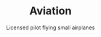 ---
title: "Aviation"
image_src: /hobbies/aviation.svg
subtitle: "Licensed pilot flying small airplanes"
more_path: /hobbies/aviation/
priority: 0
---